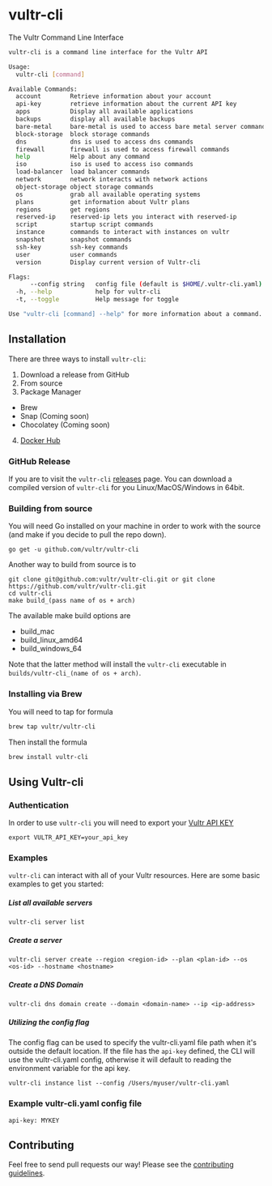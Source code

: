 # vultr-cli

The Vultr Command Line Interface

```sh
vultr-cli is a command line interface for the Vultr API

Usage:
  vultr-cli [command]

Available Commands:
  account        Retrieve information about your account
  api-key        retrieve information about the current API key
  apps           Display all available applications
  backups        display all available backups
  bare-metal     bare-metal is used to access bare metal server commands
  block-storage  block storage commands
  dns            dns is used to access dns commands
  firewall       firewall is used to access firewall commands
  help           Help about any command
  iso            iso is used to access iso commands
  load-balancer  load balancer commands
  network        network interacts with network actions
  object-storage object storage commands
  os             grab all available operating systems
  plans          get information about Vultr plans
  regions        get regions
  reserved-ip    reserved-ip lets you interact with reserved-ip
  script         startup script commands
  instance       commands to interact with instances on vultr
  snapshot       snapshot commands
  ssh-key        ssh-key commands
  user           user commands
  version        Display current version of Vultr-cli

Flags:
      --config string   config file (default is $HOME/.vultr-cli.yaml)
  -h, --help            help for vultr-cli
  -t, --toggle          Help message for toggle

Use "vultr-cli [command] --help" for more information about a command.
```

## Installation

There are three ways to install `vultr-cli`:
1. Download a release from GitHub
2. From source
3. Package Manager
  - Brew
  - Snap (Coming soon)
  - Chocolatey (Coming soon)
4. [Docker Hub](https://hub.docker.com/repository/docker/vultr/vultr-cli)
  
### GitHub Release
If you are to visit the `vultr-cli` [releases](https://github.com/vultr/vultr-cli/releases) page. You can download a compiled version of `vultr-cli` for you Linux/MacOS/Windows in 64bit.

### Building from source 

You will need Go installed on your machine in order to work with the source (and make if you decide to pull the repo down).

`go get -u github.com/vultr/vultr-cli`

Another way to build from source is to 

```
git clone git@github.com:vultr/vultr-cli.git or git clone https://github.com/vultr/vultr-cli.git
cd vultr-cli
make build_(pass name of os + arch)
```

The available make build options are
- build_mac
- build_linux_amd64
- build_windows_64

Note that the latter method will install the `vultr-cli` executable in `builds/vultr-cli_(name of os + arch)`.

### Installing via Brew

You will need to tap for formula
``` sh
brew tap vultr/vultr-cli
```

Then install the formula

```sh 
brew install vultr-cli
```

## Using Vultr-cli

### Authentication

In order to use `vultr-cli` you will need to export your [Vultr API KEY](https://my.vultr.com/settings/#settingsapi) 

`export VULTR_API_KEY=your_api_key`

### Examples

`vultr-cli` can interact with all of your Vultr resources. Here are some basic examples to get you started:

##### List all available servers
`vultr-cli server list`

##### Create a server
`vultr-cli server create --region <region-id> --plan <plan-id> --os <os-id> --hostname <hostname>` 

##### Create a DNS Domain
`vultr-cli dns domain create --domain <domain-name> --ip <ip-address>`


##### Utilizing the config flag
The config flag can be used to specify the vultr-cli.yaml file path when it's outside the default location. If the file has the `api-key` defined, the CLI will use the vultr-cli.yaml config, otherwise it will default to reading the environment variable for the api key.

`vultr-cli instance list --config /Users/myuser/vultr-cli.yaml`

### Example vultr-cli.yaml config file
`api-key: MYKEY`

## Contributing
Feel free to send pull requests our way! Please see the [contributing guidelines](CONTRIBUTING.md).
